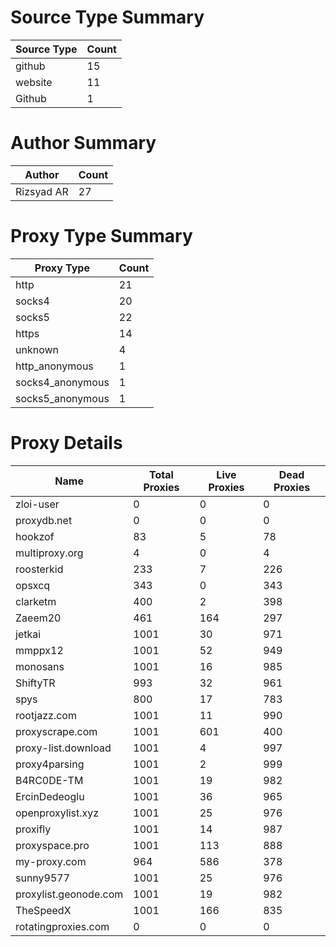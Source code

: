 # Source Type Summary

| Source Type | Count |
|-------------|-------|
| github | 15 |
| website | 11 |
| Github | 1 |


# Author Summary

| Author | Count |
|--------|-------|
| Rizsyad AR | 27 |


# Proxy Type Summary

| Proxy Type | Count |
|------------|-------|
| http | 21 |
| socks4 | 20 |
| socks5 | 22 |
| https | 14 |
| unknown | 4 |
| http_anonymous | 1 |
| socks4_anonymous | 1 |
| socks5_anonymous | 1 |


# Proxy Details

| Name | Total Proxies | Live Proxies | Dead Proxies |
|------|---------------|--------------|---------------|
| zloi-user | 0 | 0 | 0 |
| proxydb.net | 0 | 0 | 0 |
| hookzof | 83 | 5 | 78 |
| multiproxy.org | 4 | 0 | 4 |
| roosterkid | 233 | 7 | 226 |
| opsxcq | 343 | 0 | 343 |
| clarketm | 400 | 2 | 398 |
| Zaeem20 | 461 | 164 | 297 |
| jetkai | 1001 | 30 | 971 |
| mmppx12 | 1001 | 52 | 949 |
| monosans | 1001 | 16 | 985 |
| ShiftyTR | 993 | 32 | 961 |
| spys | 800 | 17 | 783 |
| rootjazz.com | 1001 | 11 | 990 |
| proxyscrape.com | 1001 | 601 | 400 |
| proxy-list.download | 1001 | 4 | 997 |
| proxy4parsing | 1001 | 2 | 999 |
| B4RC0DE-TM | 1001 | 19 | 982 |
| ErcinDedeoglu | 1001 | 36 | 965 |
| openproxylist.xyz | 1001 | 25 | 976 |
| proxifly | 1001 | 14 | 987 |
| proxyspace.pro | 1001 | 113 | 888 |
| my-proxy.com | 964 | 586 | 378 |
| sunny9577 | 1001 | 25 | 976 |
| proxylist.geonode.com | 1001 | 19 | 982 |
| TheSpeedX | 1001 | 166 | 835 |
| rotatingproxies.com | 0 | 0 | 0 |
